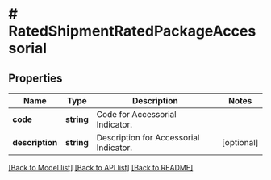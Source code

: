 # # RatedShipmentRatedPackageAccessorial

## Properties

Name | Type | Description | Notes
------------ | ------------- | ------------- | -------------
**code** | **string** | Code for Accessorial Indicator. |
**description** | **string** | Description for Accessorial Indicator. | [optional]

[[Back to Model list]](../../README.md#models) [[Back to API list]](../../README.md#endpoints) [[Back to README]](../../README.md)

